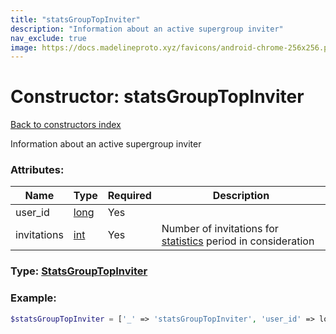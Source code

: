 ```yaml
---
title: "statsGroupTopInviter"
description: "Information about an active supergroup inviter"
nav_exclude: true
image: https://docs.madelineproto.xyz/favicons/android-chrome-256x256.png
---
```

# Constructor: statsGroupTopInviter  
[Back to constructors index](/API_docs/constructors/index.html)



Information about an active supergroup inviter

### Attributes:

| Name     |    Type       | Required | Description |
|----------|---------------|----------|-------------|
|user\_id|[long](/API_docs/types/long.html) | Yes|
|invitations|[int](/API_docs/types/int.html) | Yes|Number of invitations for [statistics](https://core.telegram.org/api/stats) period in consideration|



### Type: [StatsGroupTopInviter](/API_docs/types/StatsGroupTopInviter.html)


### Example:

```php
$statsGroupTopInviter = ['_' => 'statsGroupTopInviter', 'user_id' => long, 'invitations' => int];
```  
